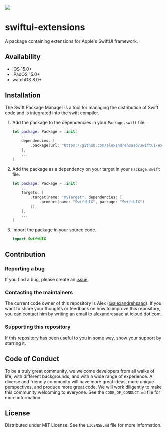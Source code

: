 ![](Assets/GitHubBanner.png)

# swiftui-extensions

A package containing extensions for Apple's SwiftUI framework.

## Availability

- iOS 15.0+
- iPadOS 15.0+
- watchOS 8.0+

## Installation

The Swift Package Manager is a tool for managing the distribution of Swift code and is integrated into the swift compiler.

1. Add the package to the dependencies in your `Package.swift` file.

    ```swift
    let package: Package = .init(
        ...
        dependencies: [
            .package(url: "https://github.com/alexandrehsaad/swiftui-extensions.git", branch: "main")
        ],
        ...
    )
    ```

2. Add the package as a dependency on your target in your `Package.swift` file.

    ```swift
    let package: Package = .init(
        ...
        targets: [
            .target(name: "MyTarget", dependencies: [
                .product(name: "SwiftUIX", package: "SwiftUIX")
            ]),
        ],
        ...
    )
    ```

3. Import the package in your source code.

    ```swift
    import SwiftUIX
    ```

## Contribution

### Reporting a bug

If you find a bug, please create an [issue].

### Contacting the maintainers

The current code owner of this repository is Alex ([@alexandrehsaad]). If you want to share your thoughts or feedback on how to improve this repository, you can contact him by writing an email to alexandresaad at icloud dot com.

### Supporting this repository

If this repository has been useful to you in some way, show your support by starring it.

## Code of Conduct

To be a truly great community, we welcome developers from all walks of life, with different backgrounds, and with a wide range of experience. A diverse and friendly community will have more great ideas, more unique perspectives, and produce more great code. We will work diligently to make this community welcoming to everyone. See the `CODE_OF_CONDUCT.md` file for more information.

## License

Distributed under MIT License. See the `LICENSE.md` file for more information.

[issue]: https://github.com/alexandrehsaad/swiftui-extensions/issues
[@alexandrehsaad]: https://github.com/alexandrehsaad
